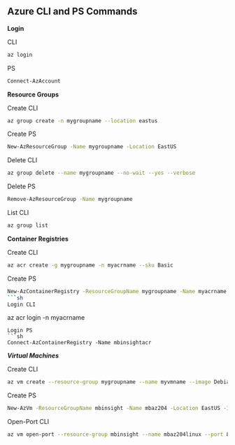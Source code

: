 ## Azure CLI and PS Commands
**Login**

CLI
```sh
az login
```
PS
```sh 
Connect-AzAccount
```
**Resource Groups**

Create CLI
```sh
az group create -n mygroupname --location eastus
```
Create PS
```sh
New-AzResourceGroup -Name mygroupname -Location EastUS
```
Delete CLI
```sh
az group delete --name mygroupname --no-wait --yes --verbose
```
Delete PS
```sh
Remove-AzResourceGroup -Name mygroupname
```
List CLI
```sh
az group list
```
**Container Registries**

Create CLI
```sh
az acr create -g mygroupname -n myacrname --sku Basic
```
Create PS
```sh
New-AzContainerRegistry -ResourceGroupName mygroupname -Name myacrname -EnableAdminUser -Sku Basic
```sh
Login CLI
```
az acr login -n myacrname
```
Login PS
```sh
Connect-AzContainerRegistry -Name mbinsightacr 
```

***Virtual Machines***

Create CLI
```sh
az vm create --resource-group mygroupname --name myvmname --image Debian11 --admin-username azureuser
```
Create PS
```sh
New-AzVm -ResourceGroupName mbinsight -Name mbaz204 -Location EastUS -Image Debian11 -Size Standard_B22s -PublicIpAddressName mbaz204 -OpenPorts 80 -GenerateSshKey -SshKeyName mbaz204 
```
Open-Port CLI
```sh
az vm open-port --resource-group mbinsight --name mbaz204linux --port 80
```
                                              
                                                                                      
